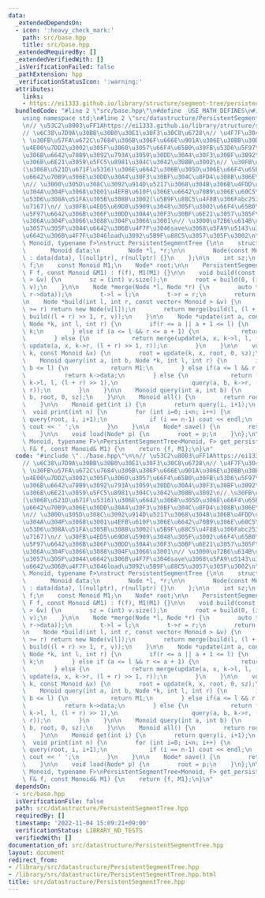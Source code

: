 ```yaml
---
data:
  _extendedDependsOn:
  - icon: ':heavy_check_mark:'
    path: src/base.hpp
    title: src/base.hpp
  _extendedRequiredBy: []
  _extendedVerifiedWith: []
  _isVerificationFailed: false
  _pathExtension: hpp
  _verificationStatusIcon: ':warning:'
  attributes:
    links:
    - https://ei1333.github.io/library/structure/segment-tree/persistent-segment-tree.cpp
  bundledCode: "#line 2 \"src/base.hpp\"\n#define _USE_MATH_DEFINES\n#include <bits/stdc++.h>\n\
    using namespace std;\n#line 2 \"src/datastructure/PersistentSegmentTree.hpp\"\n\
    \n// \u53C2\u8003\uFF1Ahttps://ei1333.github.io/library/structure/segment-tree/persistent-segment-tree.cpp\n\
    // \u6C38\u7D9A\u30BB\u30B0\u30E1\u30F3\u30C8\u6728\n// \u4F7F\u3044\u65B9\n//\
    \ \u30FB\u57FA\u672C\u7684\u306B\u306F\u666E\u901A\u306E\u30BB\u30B0\u6728\u3068\
    \u4E00\u7DD2\u3002\u305F\u3060\u3057\u66F4\u65B0\u30FB\u53D6\u5F97\u3068\u3082\
    \u306B\u6642\u70B9\u3092\u793A\u3059\u30DD\u30A4\u30F3\u30BF\u3092\u5F15\u6570\
    \u306B\u6E21\u3059\u5FC5\u8981\u304C\u3042\u308B\u3002\n// \u30FB\u66F4\u65B0\
    (\u3068\u521D\u671F\u5316)\u306E\u6642\u306B\u305D\u306E\u66F4\u65B0\u5B8C\u4E86\
    \u6642\u70B9\u306E\u30DD\u30A4\u30F3\u30BF\u304C\u8FD4\u308B\u306E\u3067\u3001\
    \n// \u3000\u305D\u308C\u3092\u914D\u5217\u3068\u304B\u306B\u4FDD\u6301\u3057\u3066\
    \u304A\u304F\u3068\u3001\u4EFB\u610F\u306E\u6642\u70B9\u306E\u60C5\u5831\u3092\
    \u53D6\u308A\u51FA\u305B\u308B\u3002(\u5B9F\u88C5\u4F8B\u306Fabc253_f\u3092\u53C2\
    \u7167)\n// \u30FB\u4ED5\u69D8\u5909\u3048\u305F\u3002\u66F4\u65B0\u30FB\u53D6\
    \u5F97\u6642\u306B\u306F\u30DD\u30A4\u30F3\u30BF\u6E21\u3057\u305F\u308A\u3057\
    \u306A\u304F\u3066\u3088\u304F\u3066\u3001\n// \u3000\u72B6\u614B\u3092\u4FDD\u6301\
    \u3057\u305F\u3044\u6642\u306B\u4F7F\u3046save\u3068\u5FA9\u5143\u3057\u305F\u3044\
    \u6642\u306B\u4F7F\u3046load\u3092\u5B9F\u88C5\u3057\u305F\u3002\n\ntemplate<typename\
    \ Monoid, typename F>\nstruct PersistentSegmentTree {\n\n    struct Node {\n \
    \       Monoid data;\n        Node *l, *r;\n\n        Node(const Monoid &data)\
    \ : data(data), l(nullptr), r(nullptr) {}\n    };\n\n    int sz;\n    const F\
    \ f;\n    const Monoid M1;\n    Node* root;\n\n    PersistentSegmentTree(const\
    \ F f, const Monoid &M1) : f(f), M1(M1) {}\n\n    void build(const vector< Monoid\
    \ > &v) {\n        sz = (int) v.size();\n        root = build(0, (int) v.size(),\
    \ v);\n    }\n\n    Node *merge(Node *l, Node *r) {\n        auto t = new Node(f(l->data,\
    \ r->data));\n        t->l = l;\n        t->r = r;\n        return t;\n    }\n\
    \n    Node *build(int l, int r, const vector< Monoid > &v) {\n        if(l + 1\
    \ >= r) return new Node(v[l]);\n        return merge(build(l, (l + r) >> 1, v),\
    \ build((l + r) >> 1, r, v));\n    }\n\n    Node *update(int a, const Monoid &x,\
    \ Node *k, int l, int r) {\n        if(r <= a || a + 1 <= l) {\n            return\
    \ k;\n        } else if (a <= l && r <= a + 1) {\n            return new Node(x);\n\
    \        } else {\n            return merge(update(a, x, k->l, l, (l + r) >> 1),\
    \ update(a, x, k->r, (l + r) >> 1, r));\n        }\n    }\n\n    void update(int\
    \ k, const Monoid &x) {\n        root = update(k, x, root, 0, sz);\n    }\n\n\
    \    Monoid query(int a, int b, Node *k, int l, int r) {\n        if(r <= a ||\
    \ b <= l) {\n            return M1;\n        } else if(a <= l && r <= b) {\n \
    \           return k->data;\n        } else {\n            return f(query(a, b,\
    \ k->l, l, (l + r) >> 1),\n                     query(a, b, k->r, (l + r) >> 1,\
    \ r));\n        }\n    }\n\n    Monoid query(int a, int b) {\n        return query(a,\
    \ b, root, 0, sz);\n    }\n\n    Monoid all() {\n        return root->data;\n\
    \    }\n\n    Monoid get(int i) {\n        return query(i, i+1);\n    }\n\n  \
    \  void print(int n) {\n        for (int i=0; i<n; i++) {\n            cout <<\
    \ query(root, i, i+1);\n            if (i == n-1) cout << endl;\n            else\
    \ cout << ' ';\n        }\n    }\n\n    Node* save() {\n        return root;\n\
    \    }\n\n    void load(Node* p) {\n        root = p;\n    }\n};\n\ntemplate<typename\
    \ Monoid, typename F>\nPersistentSegmentTree<Monoid, F> get_persistent_segment_tree(const\
    \ F& f, const Monoid& M1) {\n    return {f, M1};\n}\n"
  code: "#include \"../base.hpp\"\n\n// \u53C2\u8003\uFF1Ahttps://ei1333.github.io/library/structure/segment-tree/persistent-segment-tree.cpp\n\
    // \u6C38\u7D9A\u30BB\u30B0\u30E1\u30F3\u30C8\u6728\n// \u4F7F\u3044\u65B9\n//\
    \ \u30FB\u57FA\u672C\u7684\u306B\u306F\u666E\u901A\u306E\u30BB\u30B0\u6728\u3068\
    \u4E00\u7DD2\u3002\u305F\u3060\u3057\u66F4\u65B0\u30FB\u53D6\u5F97\u3068\u3082\
    \u306B\u6642\u70B9\u3092\u793A\u3059\u30DD\u30A4\u30F3\u30BF\u3092\u5F15\u6570\
    \u306B\u6E21\u3059\u5FC5\u8981\u304C\u3042\u308B\u3002\n// \u30FB\u66F4\u65B0\
    (\u3068\u521D\u671F\u5316)\u306E\u6642\u306B\u305D\u306E\u66F4\u65B0\u5B8C\u4E86\
    \u6642\u70B9\u306E\u30DD\u30A4\u30F3\u30BF\u304C\u8FD4\u308B\u306E\u3067\u3001\
    \n// \u3000\u305D\u308C\u3092\u914D\u5217\u3068\u304B\u306B\u4FDD\u6301\u3057\u3066\
    \u304A\u304F\u3068\u3001\u4EFB\u610F\u306E\u6642\u70B9\u306E\u60C5\u5831\u3092\
    \u53D6\u308A\u51FA\u305B\u308B\u3002(\u5B9F\u88C5\u4F8B\u306Fabc253_f\u3092\u53C2\
    \u7167)\n// \u30FB\u4ED5\u69D8\u5909\u3048\u305F\u3002\u66F4\u65B0\u30FB\u53D6\
    \u5F97\u6642\u306B\u306F\u30DD\u30A4\u30F3\u30BF\u6E21\u3057\u305F\u308A\u3057\
    \u306A\u304F\u3066\u3088\u304F\u3066\u3001\n// \u3000\u72B6\u614B\u3092\u4FDD\u6301\
    \u3057\u305F\u3044\u6642\u306B\u4F7F\u3046save\u3068\u5FA9\u5143\u3057\u305F\u3044\
    \u6642\u306B\u4F7F\u3046load\u3092\u5B9F\u88C5\u3057\u305F\u3002\n\ntemplate<typename\
    \ Monoid, typename F>\nstruct PersistentSegmentTree {\n\n    struct Node {\n \
    \       Monoid data;\n        Node *l, *r;\n\n        Node(const Monoid &data)\
    \ : data(data), l(nullptr), r(nullptr) {}\n    };\n\n    int sz;\n    const F\
    \ f;\n    const Monoid M1;\n    Node* root;\n\n    PersistentSegmentTree(const\
    \ F f, const Monoid &M1) : f(f), M1(M1) {}\n\n    void build(const vector< Monoid\
    \ > &v) {\n        sz = (int) v.size();\n        root = build(0, (int) v.size(),\
    \ v);\n    }\n\n    Node *merge(Node *l, Node *r) {\n        auto t = new Node(f(l->data,\
    \ r->data));\n        t->l = l;\n        t->r = r;\n        return t;\n    }\n\
    \n    Node *build(int l, int r, const vector< Monoid > &v) {\n        if(l + 1\
    \ >= r) return new Node(v[l]);\n        return merge(build(l, (l + r) >> 1, v),\
    \ build((l + r) >> 1, r, v));\n    }\n\n    Node *update(int a, const Monoid &x,\
    \ Node *k, int l, int r) {\n        if(r <= a || a + 1 <= l) {\n            return\
    \ k;\n        } else if (a <= l && r <= a + 1) {\n            return new Node(x);\n\
    \        } else {\n            return merge(update(a, x, k->l, l, (l + r) >> 1),\
    \ update(a, x, k->r, (l + r) >> 1, r));\n        }\n    }\n\n    void update(int\
    \ k, const Monoid &x) {\n        root = update(k, x, root, 0, sz);\n    }\n\n\
    \    Monoid query(int a, int b, Node *k, int l, int r) {\n        if(r <= a ||\
    \ b <= l) {\n            return M1;\n        } else if(a <= l && r <= b) {\n \
    \           return k->data;\n        } else {\n            return f(query(a, b,\
    \ k->l, l, (l + r) >> 1),\n                     query(a, b, k->r, (l + r) >> 1,\
    \ r));\n        }\n    }\n\n    Monoid query(int a, int b) {\n        return query(a,\
    \ b, root, 0, sz);\n    }\n\n    Monoid all() {\n        return root->data;\n\
    \    }\n\n    Monoid get(int i) {\n        return query(i, i+1);\n    }\n\n  \
    \  void print(int n) {\n        for (int i=0; i<n; i++) {\n            cout <<\
    \ query(root, i, i+1);\n            if (i == n-1) cout << endl;\n            else\
    \ cout << ' ';\n        }\n    }\n\n    Node* save() {\n        return root;\n\
    \    }\n\n    void load(Node* p) {\n        root = p;\n    }\n};\n\ntemplate<typename\
    \ Monoid, typename F>\nPersistentSegmentTree<Monoid, F> get_persistent_segment_tree(const\
    \ F& f, const Monoid& M1) {\n    return {f, M1};\n}\n"
  dependsOn:
  - src/base.hpp
  isVerificationFile: false
  path: src/datastructure/PersistentSegmentTree.hpp
  requiredBy: []
  timestamp: '2022-11-04 15:09:21+09:00'
  verificationStatus: LIBRARY_NO_TESTS
  verifiedWith: []
documentation_of: src/datastructure/PersistentSegmentTree.hpp
layout: document
redirect_from:
- /library/src/datastructure/PersistentSegmentTree.hpp
- /library/src/datastructure/PersistentSegmentTree.hpp.html
title: src/datastructure/PersistentSegmentTree.hpp
---
```

